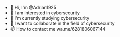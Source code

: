 - 👋 Hi, I'm @Adrian1925
- 👀 I am interested in cybersecurity
- 🌱 I'm currently studying cybersecurity
- 💞️ I want to collaborate in the field of cybersecurity
- 📫 How to contact me wa.me/6281806067144
